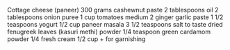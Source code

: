 Cottage cheese (paneer) 300 grams
cashewnut paste 2 tablespoons
oil 2 tablespoons
onion puree 1 cup
tomatoes medium 2
ginger garlic paste 1 1/2 teaspoons
yogurt 1/2 cup
paneer masala 3 1/2 teaspoons
salt to taste
dried fenugreek leaves (kasuri methi) powder 1/4 teaspoon
green cardamom powder 1/4
fresh cream 1/2 cup + for garnishing